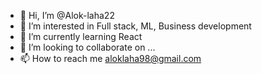 - 👋 Hi, I’m @Alok-laha22
- 👀 I’m interested in Full stack, ML, Business development
- 🌱 I’m currently learning React
- 💞️ I’m looking to collaborate on ...
- 📫 How to reach me aloklaha98@gmail.com

<!---
Alok-laha22/Alok-laha22 is a ✨ special ✨ repository because its `README.md` (this file) appears on your GitHub profile.
You can click the Preview link to take a look at your changes.
--->
